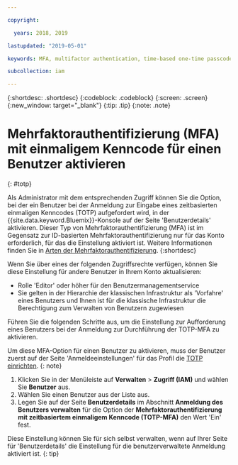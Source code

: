 ```yaml
---

copyright:

  years: 2018, 2019

lastupdated: "2019-05-01"

keywords: MFA, multifactor authentication, time-based one-time passcode, TOTP

subcollection: iam

---
```


{:shortdesc: .shortdesc}
{:codeblock: .codeblock}
{:screen: .screen}
{:new_window: target="_blank"}
{:tip: .tip}
{:note: .note}

# Mehrfaktorauthentifizierung (MFA) mit einmaligem Kenncode für einen Benutzer aktivieren
{: #totp}

Als Administrator mit dem entsprechenden Zugriff können Sie die Option, bei der ein Benutzer bei der Anmeldung zur Eingabe eines zeitbasierten einmaligen Kenncodes (TOTP) aufgefordert wird, in der {{site.data.keyword.Bluemix}}-Konsole auf der Seite 'Benutzerdetails' aktivieren. Dieser Typ von Mehrfaktorauthentifizierung (MFA) ist im Gegensatz zur ID-basierten Mehrfaktorauthentifizierung nur für das Konto erforderlich, für das die Einstellung aktiviert ist. Weitere Informationen finden Sie in [Arten der Mehrfaktorauthentifizierung](/docs/iam?topic=iam-types#types).
{:shortdesc}

Wenn Sie über eines der folgenden Zugriffsrechte verfügen, können Sie diese Einstellung für andere Benutzer in Ihrem Konto aktualisieren:

* Rolle 'Editor' oder höher für den Benutzermanagementservice
* Sie gelten in der Hierarchie der klassischen Infrastruktur als 'Vorfahre' eines Benutzers und Ihnen ist für die klassische Infrastruktur die Berechtigung zum Verwalten von Benutzern zugewiesen

Führen Sie die folgenden Schritte aus, um die Einstellung zur Aufforderung eines Benutzers bei der Anmeldung zur Durchführung der TOTP-MFA zu aktivieren.

Um diese MFA-Option für einen Benutzer zu aktivieren, muss der Benutzer zuerst auf der Seite 'Anmeldeeinstellungen' für das Profil die [TOTP einrichten](/docs/account?topic=account-login-settings#MFA).
{: note}

1. Klicken Sie in der Menüleiste auf **Verwalten** &gt; **Zugriff (IAM)** und wählen Sie **Benutzer** aus.
2. Wählen Sie einen Benutzer aus der Liste aus.
3. Legen Sie auf der Seite **Benutzerdetails** im Abschnitt **Anmeldung des Benutzers verwalten** für die Option der **Mehrfaktorauthentifizierung mit zeitbasiertem einmaligem Kenncode (TOTP-MFA)** den Wert 'Ein' fest.

Diese Einstellung können Sie für sich selbst verwalten, wenn auf Ihrer Seite für 'Benutzerdetails' die Einstellung für die benutzerverwaltete Anmeldung aktiviert ist.
{: tip}
